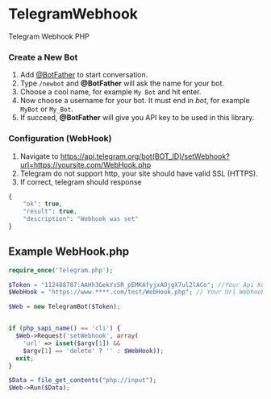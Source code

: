 # TelegramWebhook
Telegram Webhook PHP

### Create a New Bot
1. Add [@BotFather](https://telegram.me/botfather) to start conversation.
2. Type `/newbot` and **@BotFather** will ask the name for your bot.
3. Choose a cool name, for example `My Bot` and hit enter.
4. Now choose a username for your bot. It must end in *bot*, for example `MyBot` or `My_Bot`.
5. If succeed, **@BotFather** will give you API key to be used in this library.

### Configuration (WebHook)
1. Navigate to https://api.telegram.org/bot(BOT_ID)/setWebhook?url=https://yoursite.com/WebHook.php
2. Telegram do not support http, your site should have valid SSL (HTTPS).
3. If correct, telegram should response
```php
{
    "ok": true,
    "result": true,
    "description": "Webhook was set"
}
```
Example WebHook.php
--------------
```php
require_once('Telegram.php');

$Token = "112488787:AAHh3GekYvSR_pEMKAfyjxAOjgX7ul2lACo"; //Your Api Key Here
$WebHook = "https://www.****.com/test/WebHook.php"; // Your Url Webhook

$Web = new TelegramBot($Token);


if (php_sapi_name() == 'cli') {
  $Web->Request('setWebhook', array(
  	'url' => isset($argv[1]) &&
  	$argv[1] == 'delete' ? '' : $WebHook));
  exit;
}

$Data = file_get_contents("php://input");
$Web->Run($Data);

```
